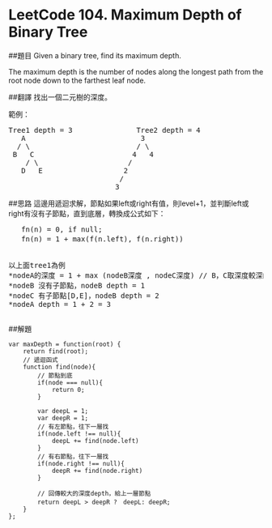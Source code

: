 ﻿# LeetCode 104. Maximum Depth of Binary Tree

##題目
Given a binary tree, find its maximum depth.  
  
The maximum depth is the number of nodes along the longest path from the root node down to the farthest leaf node.  
  
##翻譯
找出一個二元樹的深度。 

範例：  
<pre>
Tree1 depth = 3               Tree2 depth = 4 
   A                           3
  / \                         / \
 B   C                       4   4
    / \                     /  
   D   E                   2
                          /
                         3
</pre>
##思路
這邊用遞迴求解，節點如果left或right有值，則level+1，並判斷left或right有沒有子節點，直到底層，轉換成公式如下：
<pre>
   fn(n) = 0, if null;  
   fn(n) = 1 + max(f(n.left), f(n.right))　


以上面tree1為例  
*nodeA的深度 = 1 + max (nodeB深度 , nodeC深度) // B，C取深度較深的 
*nodeB 沒有子節點，nodeB depth = 1  
*nodeC 有子節點[D,E]，nodeB depth = 2    
*nodeA depth = 1 + 2 = 3

</pre>   


##解題
```
var maxDepth = function(root) {
    return find(root); 
    // 遞迴函式
    function find(node){
        // 節點到底
        if(node === null){
            return 0;
        } 
        
        var deepL = 1;
        var deepR = 1;
        // 有左節點，往下一層找
        if(node.left !== null){
            deepL += find(node.left)
        }
        // 有右節點，往下一層找
        if(node.right !== null){
            deepR += find(node.right)
        }
        
        // 回傳較大的深度depth，給上一層節點
        return deepL > deepR ?　deepL: deepR;
    }
};

```



